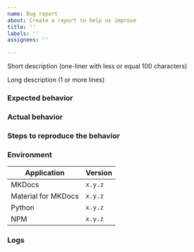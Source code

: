 ```yaml
---
name: Bug report
about: Create a report to help us improve
title: ''
labels: ''
assignees: ''

---
```


<!--
Thanks for your bug report!

We kindly ask you to…

-   Fill out the following sections as good as you can
-   Remove unnecessary/empty sections
-   Post code/logs as text (using proper markup)
-   Do not post screenshots of code/logs
-   Do not post any passwords/secrets/private data
-   Paste only excerpts from the logs which seem to be useful for further investigation
-   Create a private Gist and link it in the description if you have multiple (log) files
-->

Short description (one-liner with less or equal 100 characters)

Long description (1 or more lines)

### Expected behavior

<!-- Insert text -->

### Actual behavior

<!-- Insert text -->

### Steps to reproduce the behavior

<!-- Insert text -->

### Environment

| Application           | Version   |
| --------------------- | --------- |
| MKDocs                | `x.y.z`   |
| Material for MKDocs   | `x.y.z`   |
| Python                | `x.y.z`   |
| NPM                   | `x.y.z`   |

### Logs

<!-- Insert text -->
